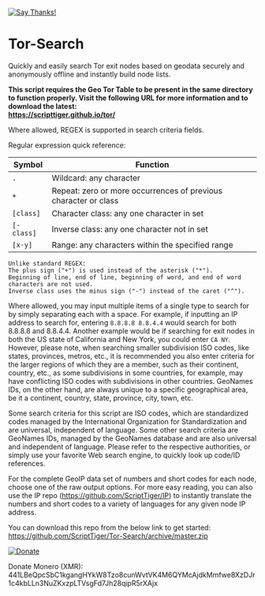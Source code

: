 [![Say Thanks!](https://img.shields.io/badge/Say%20Thanks-!-1EAEDB.svg)](https://saythanks.io/to/ScriptTiger)

# Tor-Search
Quickly and easily search Tor exit nodes based on geodata securely and anonymously offline and instantly build node lists.

**This script requires the Geo Tor Table to be present in the same directory to function properly. Visit the following URL for more information and to download the latest:  
https://scripttiger.github.io/tor/**

Where allowed, REGEX is supported in search criteria fields.

Regular expression quick reference:

Symbol   | Function
---------|------------------------------------------------------------------------------------------------------------------------
`.`        | Wildcard: any character
`+`        | Repeat: zero or more occurrences of previous character or class
`[class]`  | Character class: any one character in set
`[-class]` | Inverse class: any one character not in set
`[x-y]`    | Range: any characters within the specified range

    Unlike standard REGEX:
    The plus sign ("+") is used instead of the asterisk ("*").
    Beginning of line, end of line, beginning of word, and end of word characters are not used.
    Inverse class uses the minus sign ("-") instead of the caret ("^").
    

Where allowed, you may input multiple items of a single type to search for by simply separating each with a space. For example, if inputting an IP address to search for, entering `8.8.8.8 8.8.4.4` would search for both 8.8.8.8 and 8.8.4.4. Another example would be if searching for exit nodes in both the US state of California and New York, you could enter `CA NY`. However, please note, when searching smaller subdivision ISO codes, like states, provinces, metros, etc., it is recommended you also enter criteria for the larger regions of which they are a member, such as their continent, country, etc., as some subdivisions in some countries, for example, may have conflicting ISO codes with subdivisions in other countries. GeoNames IDs, on the other hand, are always unique to a specific geographical area, be it a continent, country, state, province, city, town, etc.

Some search criteria for this script are ISO codes, which are standardized codes managed by the International Organization for Standardization and are universal, independent of language. Some other search criteria are GeoNames IDs, managed by the GeoNames database and are also universal and independent of language. Please refer to the respective authorities, or simply use your favorite Web search engine, to quickly look up code/ID references.

For the complete GeoIP data set of numbers and short codes for each node, choose one of the raw output options. For more easy reading, you can also use the IP repo (https://github.com/ScriptTiger/IP) to instantly translate the numbers and short codes to a variety of languages for any given node IP address.

You can download this repo from the below link to get started:  
https://github.com/ScriptTiger/Tor-Search/archive/master.zip

[![Donate](https://www.paypalobjects.com/en_US/i/btn/btn_donateCC_LG.gif)](https://www.paypal.com/cgi-bin/webscr?cmd=_s-xclick&hosted_button_id=MZ4FH4G5XHGZ4)

Donate Monero (XMR): 441LBeQpcSbC1kgangHYkW8Tzo8cunWvtVK4M6QYMcAjdkMmfwe8XzDJr1c4kbLLn3NuZKxzpLTVsgFd7Jh28qipR5rXAjx
